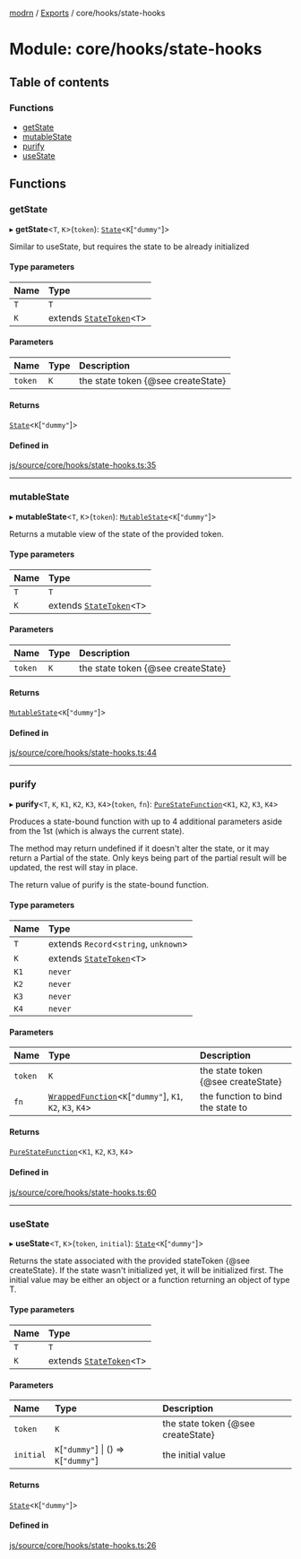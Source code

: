 [modrn](../README.md) / [Exports](../modules.md) / core/hooks/state-hooks

# Module: core/hooks/state-hooks

## Table of contents

### Functions

- [getState](core_hooks_state_hooks.md#getstate)
- [mutableState](core_hooks_state_hooks.md#mutablestate)
- [purify](core_hooks_state_hooks.md#purify)
- [useState](core_hooks_state_hooks.md#usestate)

## Functions

### getState

▸ **getState**<`T`, `K`\>(`token`): [`State`](util_state.md#state)<`K`[``"dummy"``]\>

Similar to useState, but requires the state to be already initialized

#### Type parameters

| Name | Type |
| :------ | :------ |
| `T` | `T` |
| `K` | extends [`StateToken`](util_state.md#statetoken)<`T`\> |

#### Parameters

| Name | Type | Description |
| :------ | :------ | :------ |
| `token` | `K` | the state token {@see createState} |

#### Returns

[`State`](util_state.md#state)<`K`[``"dummy"``]\>

#### Defined in

[js/source/core/hooks/state-hooks.ts:35](https://github.com/alexbfr/modrn/blob/e23b9e9/modrn.ts/js/source/core/hooks/state-hooks.ts#L35)

___

### mutableState

▸ **mutableState**<`T`, `K`\>(`token`): [`MutableState`](util_state.md#mutablestate)<`K`[``"dummy"``]\>

Returns a mutable view of the state of the provided token.

#### Type parameters

| Name | Type |
| :------ | :------ |
| `T` | `T` |
| `K` | extends [`StateToken`](util_state.md#statetoken)<`T`\> |

#### Parameters

| Name | Type | Description |
| :------ | :------ | :------ |
| `token` | `K` | the state token {@see createState} |

#### Returns

[`MutableState`](util_state.md#mutablestate)<`K`[``"dummy"``]\>

#### Defined in

[js/source/core/hooks/state-hooks.ts:44](https://github.com/alexbfr/modrn/blob/e23b9e9/modrn.ts/js/source/core/hooks/state-hooks.ts#L44)

___

### purify

▸ **purify**<`T`, `K`, `K1`, `K2`, `K3`, `K4`\>(`token`, `fn`): [`PureStateFunction`](util_state.md#purestatefunction)<`K1`, `K2`, `K3`, `K4`\>

Produces a state-bound function with up to 4 additional parameters aside from the 1st (which is always the current state).

The method may return undefined if it doesn't alter the state, or it may return a Partial<T> of the state. Only keys being part of the
partial result will be updated, the rest will stay in place.

The return value of purify is the state-bound function.

#### Type parameters

| Name | Type |
| :------ | :------ |
| `T` | extends `Record`<`string`, `unknown`\> |
| `K` | extends [`StateToken`](util_state.md#statetoken)<`T`\> |
| `K1` | `never` |
| `K2` | `never` |
| `K3` | `never` |
| `K4` | `never` |

#### Parameters

| Name | Type | Description |
| :------ | :------ | :------ |
| `token` | `K` | the state token {@see createState} |
| `fn` | [`WrappedFunction`](util_state.md#wrappedfunction)<`K`[``"dummy"``], `K1`, `K2`, `K3`, `K4`\> | the function to bind the state to |

#### Returns

[`PureStateFunction`](util_state.md#purestatefunction)<`K1`, `K2`, `K3`, `K4`\>

#### Defined in

[js/source/core/hooks/state-hooks.ts:60](https://github.com/alexbfr/modrn/blob/e23b9e9/modrn.ts/js/source/core/hooks/state-hooks.ts#L60)

___

### useState

▸ **useState**<`T`, `K`\>(`token`, `initial`): [`State`](util_state.md#state)<`K`[``"dummy"``]\>

Returns the state associated with the provided stateToken {@see createState}. If the state wasn't initialized yet,
it will be initialized first. The initial value may be either an object or a function returning an object of type T.

#### Type parameters

| Name | Type |
| :------ | :------ |
| `T` | `T` |
| `K` | extends [`StateToken`](util_state.md#statetoken)<`T`\> |

#### Parameters

| Name | Type | Description |
| :------ | :------ | :------ |
| `token` | `K` | the state token {@see createState} |
| `initial` | `K`[``"dummy"``] \| () => `K`[``"dummy"``] | the initial value |

#### Returns

[`State`](util_state.md#state)<`K`[``"dummy"``]\>

#### Defined in

[js/source/core/hooks/state-hooks.ts:26](https://github.com/alexbfr/modrn/blob/e23b9e9/modrn.ts/js/source/core/hooks/state-hooks.ts#L26)
